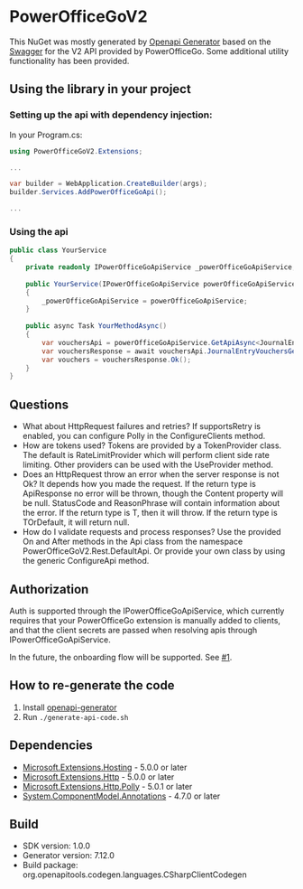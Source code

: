 # PowerOfficeGoV2
This NuGet was mostly generated by [Openapi Generator](https://github.com/OpenAPITools/openapi-generator) based on the [Swagger](https://prdm0go0stor0apiv20eurw.z6.web.core.windows.net/) for the V2 API provided by PowerOfficeGo.
Some additional utility functionality has been provided.

## Using the library in your project
### Setting up the api with dependency injection:

In your Program.cs:
```cs
using PowerOfficeGoV2.Extensions;

...

var builder = WebApplication.CreateBuilder(args); 
builder.Services.AddPowerOfficeGoApi();

...
```

### Using the api
```cs
public class YourService
{
    private readonly IPowerOfficeGoApiService _powerOfficeGoApiService;
    
    public YourService(IPowerOfficeGoApiService powerOfficeGoApiService)
    {
        _powerOfficeGoApiService = powerOfficeGoApiService;
    }
    
    public async Task YourMethodAsync()
    {
        var vouchersApi = powerOfficeGoApiService.GetApiAsync<JournalEntryVouchersApi>(...);
        var vouchersResponse = await vouchersApi.JournalEntryVouchersGetAsync();
        var vouchers = vouchersResponse.Ok();
    }
}
```

## Questions
- What about HttpRequest failures and retries?
  If supportsRetry is enabled, you can configure Polly in the ConfigureClients method.
- How are tokens used?
  Tokens are provided by a TokenProvider class. The default is RateLimitProvider which will perform client side rate limiting.
  Other providers can be used with the UseProvider method.
- Does an HttpRequest throw an error when the server response is not Ok?
  It depends how you made the request. If the return type is ApiResponse<T> no error will be thrown, though the Content property will be null.
  StatusCode and ReasonPhrase will contain information about the error.
  If the return type is T, then it will throw. If the return type is TOrDefault, it will return null.
- How do I validate requests and process responses?
  Use the provided On and After methods in the Api class from the namespace PowerOfficeGoV2.Rest.DefaultApi.
  Or provide your own class by using the generic ConfigureApi method.

## Authorization
Auth is supported through the IPowerOfficeGoApiService, which currently requires that your PowerOfficeGo extension is manually added to clients, and that the client secrets are passed when resolving apis through IPowerOfficeGoApiService.

In the future, the onboarding flow will be supported. See [#1](https://github.com/stianwe/PowerOfficeGoV2/issues/1).

## How to re-generate the code
1. Install [openapi-generator](https://github.com/OpenAPITools/openapi-generator?tab=readme-ov-file#1---installation)
2. Run ```./generate-api-code.sh```

## Dependencies
- [Microsoft.Extensions.Hosting](https://www.nuget.org/packages/Microsoft.Extensions.Hosting/) - 5.0.0 or later
- [Microsoft.Extensions.Http](https://www.nuget.org/packages/Microsoft.Extensions.Http/) - 5.0.0 or later
- [Microsoft.Extensions.Http.Polly](https://www.nuget.org/packages/Microsoft.Extensions.Http.Polly/) - 5.0.1 or later
- [System.ComponentModel.Annotations](https://www.nuget.org/packages/System.ComponentModel.Annotations) - 4.7.0 or later

## Build
- SDK version: 1.0.0
- Generator version: 7.12.0
- Build package: org.openapitools.codegen.languages.CSharpClientCodegen

